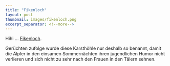 ```yaml
---
title: "Fikenloch"
layout: post
thumbnail: images/fikenloch.png
excerpt_separator: <!--more-->
---
```


Hihi ... [Fikenloch](https://s.geo.admin.ch/a19eedcf91).

Gerüchten zufolge wurde diese Karsthöhle nur deshalb so benannt, damit die Älpler in den einsamen Sommernächten ihren jugendlichen Humor nicht verlieren und sich nicht zu sehr nach den Frauen in den Tälern sehnen. 
<!--more-->